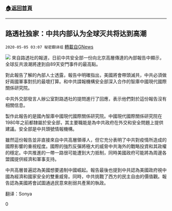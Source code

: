 ###  [:house:返回首頁](https://github.com/ourhimalayas/txt)
---

## 路透社独家：中共内部认为全球灭共将达到高潮
`2020-05-05 03:07 秘密翻译组` [轉載自GNews](https://gnews.org/zh-hant/194388/)

![](https://s3.amazonaws.com/gnews-media-offload/wp-content/uploads/2020/05/05025922/1-31.png)
來自路透社的報道，日前中共安全部一份向北京高層傳達的內部報告中顯示，全球反共浪潮將達到自89天安門事件的最高點。

對此報告了解的內部人士透露，報告中明確指出，美國將會帶頭滅共，中共必須做好兩國軍事對抗的最壞打算。和中共諜報機構安全部深入合作的智庫中國現代國際關係研究院。

中共外交部發言人辦公室對路透社的提問進行了回應，表示他們對於這份報告沒有相關信息。

製作此報告的是國內智庫中國現代國際關係研究院。中國現代國際關係研究院在1980年之前都隸屬於安全部，其主要職能是為中共政府在外交和安全問題上提供建議。安全部是中共頭號情報機構。

雖然這份報告並非直接來自中共高層領導人，但它充分表明了中共對疫情所造成的國際影響的重視程度。國際的強烈反彈將極大的威脅中共海外的戰略投資和其政權的穩定。中共推進的一帶一路很可能遭到大力抵制，同時美國政府可能將為周邊各盟國提供經濟和軍事支持。

中共高層普遍認為美國想要遏制中國崛起。報告最後也提到中共認為美國政府視中國為經濟和國家安全的雙重威脅。同時，中共挑戰了西方的民主自由的價值觀。報告認為美國將會試圖通過民意來削弱共產黨的執政。

翻译：Sonya



0
